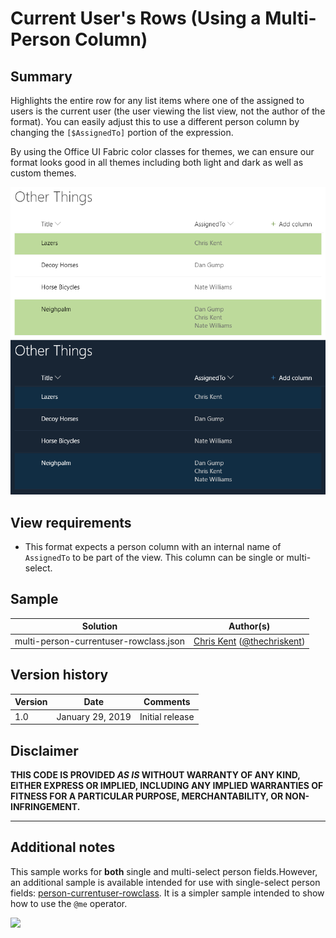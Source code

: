 # Current User's Rows (Using a Multi-Person Column)

## Summary
Highlights the entire row for any list items where one of the assigned to users is the current user (the user viewing the list view, not the author of the format). You can easily adjust this to use a different person column by changing the `[$AssignedTo]` portion of the expression.

By using the Office UI Fabric color classes for themes, we can ensure our format looks good in all themes including both light and dark as well as custom themes.

![screenshot of the sample](./assets/screenshot.png)

## View requirements
- This format expects a person column with an internal name of `AssignedTo` to be part of the view. This column can be single or multi-select.

## Sample

Solution|Author(s)
--------|---------
multi-person-currentuser-rowclass.json | [Chris Kent](https://github.com/thechriskent) ([@thechriskent](https://twitter.com/thechriskent))
## Version history

Version|Date|Comments
-------|----|--------
1.0|January 29, 2019|Initial release

## Disclaimer
**THIS CODE IS PROVIDED *AS IS* WITHOUT WARRANTY OF ANY KIND, EITHER EXPRESS OR IMPLIED, INCLUDING ANY IMPLIED WARRANTIES OF FITNESS FOR A PARTICULAR PURPOSE, MERCHANTABILITY, OR NON-INFRINGEMENT.**

---

## Additional notes

This sample works for **both** single and multi-select person fields.However, an additional sample is available intended for use with single-select person fields: [person-currentuser-rowclass](../person-currentuser-rowclass). It is a simpler sample intended to show how to use the `@me` operator.

<img src="https://pnptelemetry.azurewebsites.net/list-formatting/view-samples/multi-person-currentuser-rowclass" />
